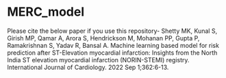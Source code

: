 # MERC_model
Please cite the below paper if you use this repository-
Shetty MK, Kunal S, Girish MP, Qamar A, Arora S, Hendrickson M, Mohanan PP, Gupta P, Ramakrishnan S, Yadav R, Bansal A. Machine learning based model for risk prediction after ST-Elevation myocardial infarction: Insights from the North India ST elevation myocardial infarction (NORIN-STEMI) registry. International Journal of Cardiology. 2022 Sep 1;362:6-13.

